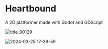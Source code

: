 # Heartbound
A 2D platformer made with Godot and GDScript

![title_00129](https://github.com/mfsami/Heartbound/assets/114272596/de4959c8-c7d8-4f07-9f0c-8af0f8cd7d77)


![2024-03-25 17-39-59](https://github.com/mfsami/Heartbound/assets/114272596/5cd3585d-3b22-4b32-a376-60bfd76b1e6c)

